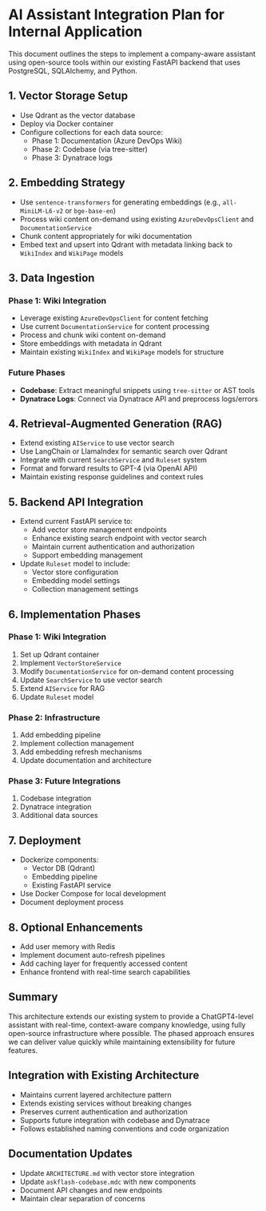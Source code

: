 # AI Assistant Integration Plan for Internal Application

This document outlines the steps to implement a company-aware assistant using open-source tools within our existing FastAPI backend that uses PostgreSQL, SQLAlchemy, and Python.

## 1. Vector Storage Setup
- Use Qdrant as the vector database
- Deploy via Docker container
- Configure collections for each data source:
  - Phase 1: Documentation (Azure DevOps Wiki)
  - Phase 2: Codebase (via tree-sitter)
  - Phase 3: Dynatrace logs

## 2. Embedding Strategy
- Use `sentence-transformers` for generating embeddings (e.g., `all-MiniLM-L6-v2` or `bge-base-en`)
- Process wiki content on-demand using existing `AzureDevOpsClient` and `DocumentationService`
- Chunk content appropriately for wiki documentation
- Embed text and upsert into Qdrant with metadata linking back to `WikiIndex` and `WikiPage` models

## 3. Data Ingestion
### Phase 1: Wiki Integration
- Leverage existing `AzureDevOpsClient` for content fetching
- Use current `DocumentationService` for content processing
- Process and chunk wiki content on-demand
- Store embeddings with metadata in Qdrant
- Maintain existing `WikiIndex` and `WikiPage` models for structure

### Future Phases
- **Codebase**: Extract meaningful snippets using `tree-sitter` or AST tools
- **Dynatrace Logs**: Connect via Dynatrace API and preprocess logs/errors

## 4. Retrieval-Augmented Generation (RAG)
- Extend existing `AIService` to use vector search
- Use LangChain or LlamaIndex for semantic search over Qdrant
- Integrate with current `SearchService` and `Ruleset` system
- Format and forward results to GPT-4 (via OpenAI API)
- Maintain existing response guidelines and context rules

## 5. Backend API Integration
- Extend current FastAPI service to:
  - Add vector store management endpoints
  - Enhance existing search endpoint with vector search
  - Maintain current authentication and authorization
  - Support embedding management
- Update `Ruleset` model to include:
  - Vector store configuration
  - Embedding model settings
  - Collection management settings

## 6. Implementation Phases

### Phase 1: Wiki Integration
1. Set up Qdrant container
2. Implement `VectorStoreService`
3. Modify `DocumentationService` for on-demand content processing
4. Update `SearchService` to use vector search
5. Extend `AIService` for RAG
6. Update `Ruleset` model

### Phase 2: Infrastructure
1. Add embedding pipeline
2. Implement collection management
3. Add embedding refresh mechanisms
4. Update documentation and architecture

### Phase 3: Future Integrations
1. Codebase integration
2. Dynatrace integration
3. Additional data sources

## 7. Deployment
- Dockerize components:
  - Vector DB (Qdrant)
  - Embedding pipeline
  - Existing FastAPI service
- Use Docker Compose for local development
- Document deployment process

## 8. Optional Enhancements
- Add user memory with Redis
- Implement document auto-refresh pipelines
- Add caching layer for frequently accessed content
- Enhance frontend with real-time search capabilities

## Summary
This architecture extends our existing system to provide a ChatGPT4-level assistant with real-time, context-aware company knowledge, using fully open-source infrastructure where possible. The phased approach ensures we can deliver value quickly while maintaining extensibility for future features.

## Integration with Existing Architecture
- Maintains current layered architecture pattern
- Extends existing services without breaking changes
- Preserves current authentication and authorization
- Supports future integration with codebase and Dynatrace
- Follows established naming conventions and code organization

## Documentation Updates
- Update `ARCHITECTURE.md` with vector store integration
- Update `askflash-codebase.mdc` with new components
- Document API changes and new endpoints
- Maintain clear separation of concerns